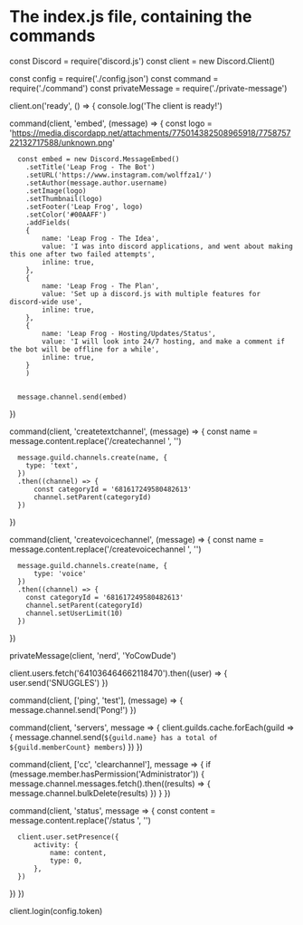 # The index.js file, containing the commands



const Discord = require('discord.js')
const client = new Discord.Client()

const config = require('./config.json')
const command = require('./command')
const privateMessage = require('./private-message')

client.on('ready', () => {
  console.log('The client is ready!')

  command(client, 'embed', (message) => {
      const logo = 
        'https://media.discordapp.net/attachments/775014382508965918/775875722132717588/unknown.png'

      const embed = new Discord.MessageEmbed()
        .setTitle('Leap Frog - The Bot')
        .setURL('https://www.instagram.com/wolffza1/')
        .setAuthor(message.author.username)
        .setImage(logo)
        .setThumbnail(logo)
        .setFooter('Leap Frog', logo)
        .setColor('#00AAFF')
        .addFields(
        {
            name: 'Leap Frog - The Idea',
            value: 'I was into discord applications, and went about making this one after two failed attempts',
            inline: true,
        },
        {
            name: 'Leap Frog - The Plan',
            value: 'Set up a discord.js with multiple features for discord-wide use',
            inline: true,
        },
        {
            name: 'Leap Frog - Hosting/Updates/Status',
            value: 'I will look into 24/7 hosting, and make a comment if the bot will be offline for a while',
            inline: true,
        }
        )


      message.channel.send(embed)
  })

  command(client, 'createtextchannel', (message) => {
      const name = message.content.replace('/createchannel ', '')

      message.guild.channels.create(name, {
        type: 'text',
      })
      .then((channel) => {  
          const categoryId = '681617249580482613'
          channel.setParent(categoryId)
      })
  })

  command(client, 'createvoicechannel', (message) => {
      const name = message.content.replace('/createvoicechannel ', '')

      message.guild.channels.create(name, {
          type: 'voice'
      })
      .then((channel) => {
        const categoryId = '681617249580482613'
        channel.setParent(categoryId)
        channel.setUserLimit(10)
      })
  })

  privateMessage(client, 'nerd', 'YoCowDude')

  client.users.fetch('641036464662118470').then((user) => {
      user.send('SNUGGLES')
  })

  command(client, ['ping', 'test'], (message) => {
    message.channel.send('Pong!')
  })

  command(client, 'servers', message => {
      client.guilds.cache.forEach(guild => {
          message.channel.send(`${guild.name} has a total of ${guild.memberCount} members`)
      })
  })

  command(client, ['cc', 'clearchannel'], message => {
      if (message.member.hasPermission('Administrator')) {
          message.channel.messages.fetch().then((results) => {
              message.channel.bulkDelete(results)
          })
      }
  })

  command(client, 'status', message => {
      const content = message.content.replace('/status ', '')

      client.user.setPresence({
          activity: {
              name: content,
              type: 0,
          },
      })
  })
})

client.login(config.token)
